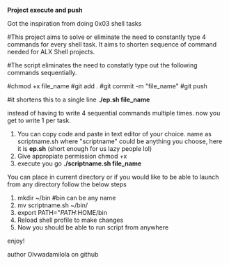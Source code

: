 **Project execute and push**

Got the inspiration from doing 0x03 shell tasks

#This project aims to solve or eliminate the need to constantly type 4 commands for every shell task.
It aims to shorten sequence of command needed for ALX Shell projects.

#The script eliminates the need to constatly type out the following commands sequentially.

#chmod +x file_name
#git add .
#git commit -m "file_name"
#git push

#it shortens this to a single line **./ep.sh file_name** 

instead of having to write 4 sequential commands multiple times.
now you get to write 1 per task.


1. You can copy code and paste in text editor of your choice.
name as scriptname.sh where "scriptname" could be anything you choose, here it is **ep.sh** (short enough for us lazy people lol)
2. Give appropiate permission chmod +x
3. execute you go **./scriptname.sh file_name**



You can place in current directory or if you would like to be able to launch from any directory follow the below steps
1. mkdir ~/bin          #bin can be any name
2. mv scriptname.sh ~/bin/
3. export PATH="$PATH:$HOME/bin
4. Reload shell profile to make changes
5. Now you should be able to run script from anywhere

enjoy!




author
Olvwadamilola on github

